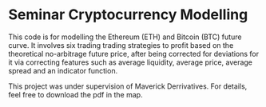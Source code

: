 # Seminar Cryptocurrency Modelling

This code is for modelling the Ethereum (ETH) and Bitcoin (BTC) future curve. It involves six trading trading strategies to profit based on the theoretical no-arbitrage future price, after being corrected for deviations for it via correcting features such as average liquidity, average price, average spread and an indicator function. 

This project was under supervision of Maverick Derrivatives. For details, feel free to download the pdf in the map.
